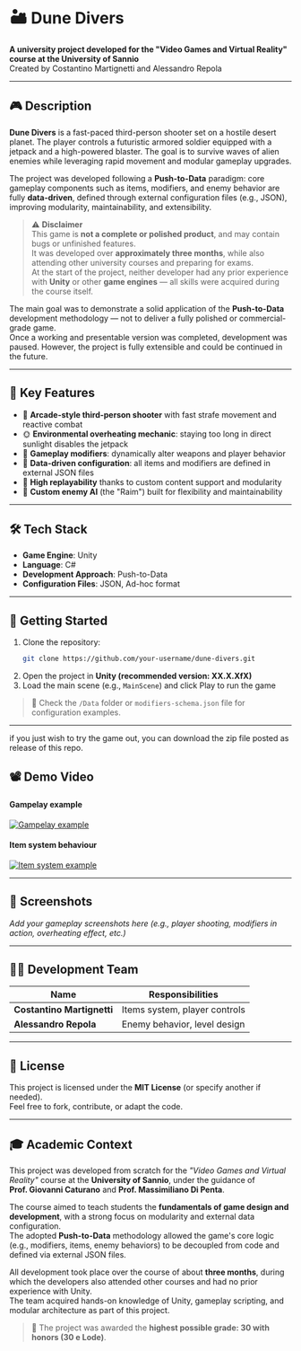 # 🏜️ Dune Divers

**A university project developed for the "Video Games and Virtual Reality" course at the University of Sannio**  
Created by Costantino Martignetti and Alessandro Repola

---

## 🎮 Description

**Dune Divers** is a fast-paced third-person shooter set on a hostile desert planet. The player controls a futuristic armored soldier equipped with a jetpack and a high-powered blaster. The goal is to survive waves of alien enemies while leveraging rapid movement and modular gameplay upgrades.

The project was developed following a **Push-to-Data** paradigm: core gameplay components such as items, modifiers, and enemy behavior are fully **data-driven**, defined through external configuration files (e.g., JSON), improving modularity, maintainability, and extensibility.

> ⚠️ **Disclaimer**  
This game is **not a complete or polished product**, and may contain bugs or unfinished features.  
It was developed over **approximately three months**, while also attending other university courses and preparing for exams.  
At the start of the project, neither developer had any prior experience with **Unity** or other **game engines** — all skills were acquired during the course itself.  

The main goal was to demonstrate a solid application of the **Push-to-Data** development methodology — not to deliver a fully polished or commercial-grade game.  
Once a working and presentable version was completed, development was paused. However, the project is fully extensible and could be continued in the future.

---

## 🧪 Key Features

- 🎯 **Arcade-style third-person shooter** with fast strafe movement and reactive combat  
- 🌞 **Environmental overheating mechanic**: staying too long in direct sunlight disables the jetpack  
- 🧬 **Gameplay modifiers**: dynamically alter weapons and player behavior  
- 📁 **Data-driven configuration**: all items and modifiers are defined in external JSON files  
- 🔁 **High replayability** thanks to custom content support and modularity  
- 🤖 **Custom enemy AI** (the "Raim") built for flexibility and maintainability

---

## 🛠️ Tech Stack

- **Game Engine**: Unity  
- **Language**: C#  
- **Development Approach**: Push-to-Data  
- **Configuration Files**: JSON, Ad-hoc format

---

## 🚀 Getting Started

1. Clone the repository:
   ```bash
   git clone https://github.com/your-username/dune-divers.git
   ```
2. Open the project in **Unity (recommended version: XX.X.XfX)**  
3. Load the main scene (e.g., `MainScene`) and click Play to run the game

> 📁 Check the `/Data` folder or `modifiers-schema.json` file for configuration examples.

---
if you just wish to try the game out, you can download the zip file posted as release of this repo.

## 📽️ Demo Video
#### Gampelay example
[![Gampelay example](https://img.youtube.com/vi/ev7MelVX60s/0.jpg)](https://www.youtube.com/watch?v=ev7MelVX60s)
#### Item system behaviour
[![Item system example](https://img.youtube.com/vi/fDJiObhR1MQ/0.jpg)](https://www.youtube.com/watch?v=fDJiObhR1MQ)


---

## 📸 Screenshots

_Add your gameplay screenshots here (e.g., player shooting, modifiers in action, overheating effect, etc.)_

---

## 👨‍💻 Development Team

| Name             | Responsibilities                                    |
|------------------|----------------------------------------------------|
  | **Costantino Martignetti**                     | Items system, player controls |
| **Alessandro Repola** |  Enemy behavior, level design          |

---

## 📄 License

This project is licensed under the **MIT License** (or specify another if needed).  
Feel free to fork, contribute, or adapt the code.

---

## 🎓 Academic Context

This project was developed from scratch for the *"Video Games and Virtual Reality"* course at the **University of Sannio**, under the guidance of  
**Prof. Giovanni Caturano** and **Prof. Massimiliano Di Penta**.

The course aimed to teach students the **fundamentals of game design and development**, with a strong focus on modularity and external data configuration.  
The adopted **Push-to-Data** methodology allowed the game's core logic (e.g., modifiers, items, enemy behaviors) to be decoupled from code and defined via external JSON files.

All development took place over the course of about **three months**, during which the developers also attended other courses and had no prior experience with Unity.  
The team acquired hands-on knowledge of Unity, gameplay scripting, and modular architecture as part of this project.

> 🏅 The project was awarded the **highest possible grade: 30 with honors (30 e Lode)**.
